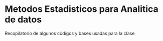 # Metodos Estadisticos para Analitica de datos
Recopilatorio de algunos códigos y bases usadas para la clase
